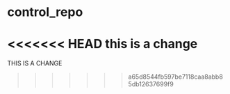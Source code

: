 # control_repo

<<<<<<< HEAD
this is a change
=======
THIS IS A CHANGE
>>>>>>> a65d8544fb597be7118caa8abb85db12637699f9
